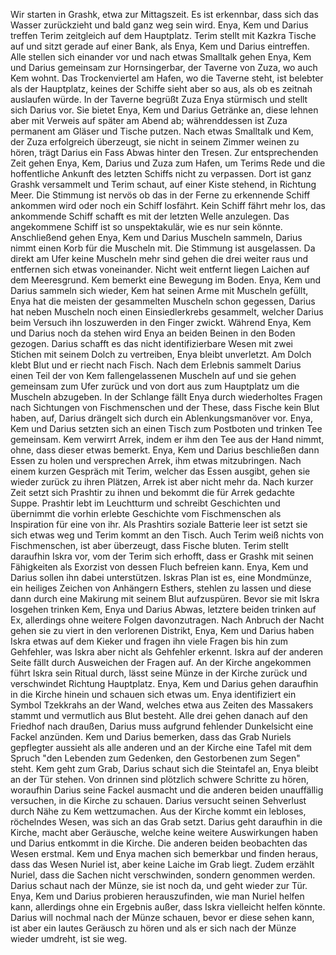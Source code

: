 Wir starten in Grashk, etwa zur Mittagszeit. Es ist erkennbar, dass sich das Wasser zurückzieht und bald ganz weg sein wird. Enya, Kem und Darius treffen Terim zeitgleich auf dem Hauptplatz. Terim stellt mit Kazkra Tische auf und sitzt gerade auf einer Bank, als Enya, Kem und Darius eintreffen. Alle stellen sich einander vor und nach etwas Smalltalk gehen Enya, Kem und Darius gemeinsam zur Hornsingerbar, der Taverne von Zuza, wo auch Kem wohnt. Das Trockenviertel am Hafen, wo die Taverne steht, ist belebter als der Hauptplatz, keines der Schiffe sieht aber so aus, als ob es zeitnah auslaufen würde.
In der Taverne begrüßt Zuza Enya stürmisch und stellt sich Darius vor. Sie bietet Enya, Kem und Darius Getränke an, diese lehnen aber mit Verweis auf später am Abend ab; währenddessen ist Zuza permanent am Gläser und Tische putzen. Nach etwas Smalltalk und Kem, der Zuza erfolgreich überzeugt, sie nicht in seinem Zimmer weinen zu hören, trägt Darius ein Fass Abwas hinter den Tresen. 
Zur entsprechenden Zeit gehen Enya, Kem, Darius und Zuza zum Hafen, um Terims Rede und die hoffentliche Ankunft des letzten Schiffs nicht zu verpassen. Dort ist ganz Grashk versammelt und Terim schaut, auf einer Kiste stehend, in Richtung Meer. Die Stimmung ist nervös ob das in der Ferne zu erkennende Schiff ankommen wird oder noch ein Schiff losfährt. Kein Schiff fährt mehr los, das ankommende Schiff schafft es mit der letzten Welle anzulegen. Das angekommene Schiff ist so unspektakulär, wie es nur sein könnte.
Anschließend gehen Enya, Kem und Darius Muscheln sammeln, Darius nimmt einen Korb für die Muscheln mit. Die Stimmung ist ausgelassen. Da direkt am Ufer keine Muscheln mehr sind gehen die drei weiter raus und entfernen sich etwas voneinander. Nicht weit entfernt liegen Laichen auf dem Meeresgrund. Kem bemerkt eine Bewegung im Boden. Enya, Kem und Darius sammeln sich wieder, Kem hat seinen Arme mit Muscheln gefüllt, Enya hat die meisten der gesammelten Muscheln schon gegessen, Darius hat neben Muscheln noch einen Einsiedlerkrebs gesammelt, welcher Darius beim Versuch ihn loszuwerden in den Finger zwickt. Während Enya, Kem und Darius noch da stehen wird Enya an beiden Beinen in den Boden gezogen. Darius schafft es das nicht identifizierbare Wesen mit zwei Stichen mit seinem Dolch zu vertreiben, Enya bleibt unverletzt. Am Dolch klebt Blut und er riecht nach Fisch. 
Nach dem Erlebnis sammelt Darius einen Teil der von Kem fallengelassenen Muscheln auf und sie gehen gemeinsam zum Ufer zurück und von dort aus zum Hauptplatz um die Muscheln abzugeben. In der Schlange fällt Enya durch wiederholtes Fragen nach Sichtungen von Fischmenschen und der  These, dass Fische kein Blut haben, auf, Darius drängelt sich durch ein Ablenkungsmanöver vor. Enya, Kem und Darius setzten sich an einen Tisch zum Postboten und trinken Tee gemeinsam. Kem verwirrt Arrek, indem er ihm den Tee aus der Hand nimmt, ohne, dass dieser etwas bemerkt. Enya, Kem und Darius beschließen dann Essen zu holen und versprechen Arrek, ihm etwas mitzubringen. Nach einem kurzen Gespräch mit Terim, welcher das Essen ausgibt, gehen sie wieder zurück zu ihren Plätzen, Arrek ist aber nicht mehr da. Nach kurzer Zeit setzt sich Prashtir zu ihnen und bekommt die für Arrek gedachte Suppe. Prashtir lebt im Leuchtturm und schreibt Geschichten und übernimmt die vorhin erlebte Geschichte vom Fischmenschen als Inspiration für eine von ihr. Als Prashtirs soziale Batterie leer ist setzt sie sich etwas weg und Terim kommt an den Tisch. Auch Terim weiß nichts von Fischmenschen, ist aber überzeugt, dass Fische bluten. Terim stellt daraufhin Iskra vor, vom der Terim sich erhofft, dass er Grashk mit seinen Fähigkeiten als Exorzist von dessen Fluch befreien kann. Enya, Kem und Darius sollen ihn dabei unterstützen. Iskras Plan ist es, eine Mondmünze, ein heiliges Zeichen von Anhängern Esthers, stehlen zu lassen und diese dann durch eine Makirung mit seinem Blut aufzuspüren. 
Bevor sie mit Iskra losgehen trinken Kem, Enya und Darius Abwas, letztere beiden trinken auf Ex, allerdings ohne weitere Folgen davonzutragen. 
Nach Anbruch der Nacht gehen sie zu viert in den verlorenen Distrikt, Enya, Kem und Darius haben Iskra etwas auf dem Kieker und fragen ihn viele Fragen bis hin zum Gehfehler, was Iskra aber nicht als Gehfehler erkennt. Iskra auf der anderen Seite fällt durch Ausweichen der Fragen auf. An der Kirche angekommen führt Iskra sein Ritual durch, lässt seine Münze in der Kirche zurück und verschwindet Richtung Hauptplatz. Enya, Kem und Darius gehen daraufhin in die Kirche hinein und schauen sich etwas um. Enya identifiziert ein Symbol Tzekkrahs an der Wand, welches etwa aus Zeiten des Massakers stammt und vermutlich aus Blut besteht. Alle drei gehen danach auf den Friedhof nach draußen, Darius muss aufgrund fehlender Dunkelsicht eine Fackel anzünden. Kem und Darius bemerken, dass das Grab Nuriels gepflegter aussieht als alle anderen und an der Kirche eine Tafel mit dem Spruch "den Lebenden zum Gedenken, den Gestorbenen zum Segen" steht. Kem geht zum Grab, Darius schaut sich die Steintafel an, Enya bleibt an der Tür stehen. Von drinnen sind plötzlich schwere Schritte zu hören, woraufhin Darius seine Fackel ausmacht und die anderen beiden unauffällig versuchen, in die Kirche zu schauen. Darius versucht seinen Sehverlust durch Nähe zu Kem wettzumachen. Aus der Kirche kommt ein lebloses, röchelndes Wesen, was sich an das Grab setzt. Darius geht daraufhin in die Kirche, macht aber Geräusche, welche keine weitere Auswirkungen haben und Darius entkommt in die Kirche. Die anderen beiden beobachten das Wesen erstmal. Kem und Enya machen sich bemerkbar und finden heraus, dass das Wesen Nuriel ist, aber keine Laiche im Grab liegt. Zudem erzählt Nuriel, dass die Sachen nicht verschwinden, sondern genommen werden. Darius schaut nach der Münze, sie ist noch da, und geht wieder zur Tür. Enya, Kem und Darius probieren herauszufinden, wie man Nuriel helfen kann, allerdings ohne ein Ergebnis außer, dass Iskra vielleicht helfen könnte. Darius will nochmal nach der Münze schauen, bevor er diese sehen kann, ist aber ein lautes Geräusch zu hören und als er sich nach der Münze wieder umdreht, ist sie weg.